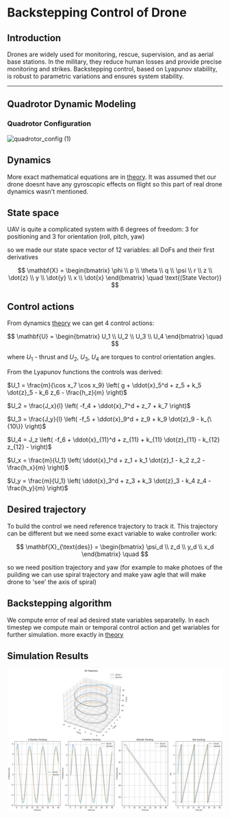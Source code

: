 # Backstepping Control of Drone

## Introduction
Drones are widely used for monitoring, rescue, supervision, and as aerial base stations. In the military, they reduce human losses and provide precise monitoring and strikes. Backstepping control, based on Lyapunov stability, is robust to parametric variations and ensures system stability.

---

## Quadrotor Dynamic Modeling

### Quadrotor Configuration
![quadrotor_config (1)](https://github.com/user-attachments/assets/5adbeafc-5d8f-46b1-a386-38cfcd622d14)

## Dynamics

More exact mathematical equations are in [theory](theory.pdf). It was assumed thet our drone doesnt have any gyroscopic effects on flight so this part of real drone dynamics wasn't mentioned.

## State space

UAV is quite a complicated system with 6 degrees of freedom: 3 for positioning and 3 for orientation (roll, pitch, yaw)

so we made our state space vector of 12 variables: all DoFs and their first derivatives

$$
\mathbf{X} = 
\begin{bmatrix}
\phi \\ 
p \\ 
\theta \\ 
q \\ 
\psi \\ 
r \\ 
z \\ 
\dot{z} \\ 
y \\ 
\dot{y} \\ 
x \\ 
\dot{x}
\end{bmatrix}
\quad
\text{(State Vector)}
$$

## Control actions

From dynamics [theory](theory.pdf) we can get 4 control actions:

$$
\mathbf{U} = 
\begin{bmatrix}
U_1 \\ 
U_2 \\ 
U_3 \\ 
U_4
\end{bmatrix}
\quad
$$

where $U_1$ - thrust and $U_2$, $U_3$, $U_4$ are torques to control orientation angles.

From the Lyapunov functions the controls was derived:


$U_1 = \frac{m}{\cos x_7 \cos x_9} \left( g + \ddot{x}_5^d + z_5 + k_5 \dot{z}_5 - k_6 z_6 - \frac{h_z}{m} \right)$

$U_2 = \frac{J_x}{l} \left( -f_4 + \ddot{x}_7^d + z_7 + k_7  \right)$

$U_3 = \frac{J_y}{l} \left( -f_5 + \ddot{x}_9^d + z_9 + k_9 \dot{z}_9 - k_{\{10\}} \right)$

$U_4 = J_z \left( -f_6 + \ddot{x}_{11}^d + z_{11} + k_{11} \dot{z}_{11} - k_{12} z_{12} - \right)$

$U_x = \frac{m}{U_1} \left( \ddot{x}_1^d + z_1 + k_1 \dot{z}_1 - k_2 z_2 - \frac{h_x}{m} \right)$

$U_y = \frac{m}{U_1} \left( \ddot{x}_3^d + z_3 + k_3 \dot{z}_3 - k_4 z_4 - \frac{h_y}{m} \right)$


## Desired trajectory

To build the control we need reference trajectory to track it. This trajectory can be different but we need some exact variable to wake controller work:

$$
\mathbf{X}_{\text{des}} = 
\begin{bmatrix}
\psi_d \\ 
z_d \\ 
y_d \\ 
x_d
\end{bmatrix}
\quad
$$

so we need position trajectory and yaw (for example to make photoes of the puilding we can use spiral trajectory and make yaw agle that will make drone to 'see' the axis of spiral)

## Backstepping algorithm
We compute error of real ad desired state variables separatelly. In each timestep we compute main or temporal control action and get wariables for further simulation. more exactly in [theory](theory.pdf)


## Simulation Results
![results](result.jpg)

